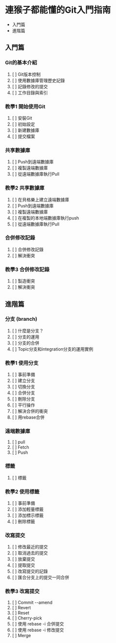# 連猴子都能懂的Git入門指南

- 入門篇
- 進階篇

## 入門篇

### Git的基本介紹

1. [ ] Git版本控制
1. [ ] 使用數據庫管理歷史記錄
1. [ ] 記錄修改的提交
1. [ ] 工作目錄與索引

### 教學1 開始使用Git

1. [ ] 安裝Git
1. [ ] 初始設定
1. [ ] 新建數據庫
1. [ ] 提交檔案

### 共享數據庫

1. [ ] Push到遠端數據庫
1. [ ] 複製遠端數據庫
1. [ ] 從遠端數據庫執行Pull

### 教學2 共享數據庫

1. [ ] 在貝格樂上建立遠端數據庫
1. [ ] Push到遠端數據庫
1. [ ] 複製遠端數據庫
1. [ ] 在複製的本地端數據庫執行push
1. [ ] 從遠端數據庫執行Pull

### 合併修改記錄

1. [ ] 合併修改記錄
1. [ ] 解決衝突

### 教學3 合併修改記錄

1. [ ] 製造衝突
1. [ ] 解決衝突

## 進階篇

### 分支 (branch)

1. [ ] 什麼是分支？
1. [ ] 分支的運用
1. [ ] 分支的合併
1. [ ] Topic分支和integration分支的運用實例

### 教學1 使用分支

1. [ ] 事前準備
1. [ ] 建立分支
1. [ ] 切換分支
1. [ ] 合併分支
1. [ ] 刪除分支
1. [ ] 平行操作
1. [ ] 解決合併的衝突
1. [ ] 用rebase合併

### 遠端數據庫

1. [ ] pull
1. [ ] Fetch
1. [ ] Push

### 標籤

1. [ ] 標籤

### 教學2 使用標籤

1. [ ] 事前準備
1. [ ] 添加輕量標籤
1. [ ] 添加標示標籤
1. [ ] 刪除標籤

### 改寫提交

1. [ ] 修改最近的提交
1. [ ] 取消過去的提交
1. [ ] 放棄提交
1. [ ] 提取提交
1. [ ] 改寫提交的記錄
1. [ ] 匯合分支上的提交一同合併

### 教學3 改寫提交

1. [ ] Commit --amend
1. [ ] Revert
1. [ ] Reset
1. [ ] Cherry-pick
1. [ ] 使用 rebase -i 合併提交
1. [ ] 使用 rebase -i 修改提交
1. [ ] Merge
